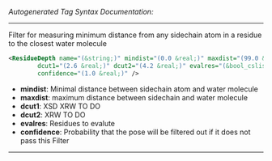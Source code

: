 _Autogenerated Tag Syntax Documentation:_

---
Filter for measuring minimum distance from any sidechain atom in a residue to the closest water molecule

```xml
<ResidueDepth name="(&string;)" mindist="(0.0 &real;)" maxdist="(99.0 &real;)"
        dcut1="(2.6 &real;)" dcut2="(4.2 &real;)" evalres="(&bool_cslist;)"
        confidence="(1.0 &real;)" />
```

-   **mindist**: Minimal distance between sidechain atom and water molecule
-   **maxdist**: maximum distance between sidechain and water molecule
-   **dcut1**: XSD XRW TO DO
-   **dcut2**: XRW TO DO
-   **evalres**: Residues to evalute
-   **confidence**: Probability that the pose will be filtered out if it does not pass this Filter

---
